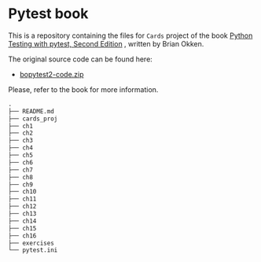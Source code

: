 # Pytest book

This is a repository containing the files for `Cards`
project of the book [Python Testing with pytest, Second Edition](https://pragprog.com/titles/bopytest2/python-testing-with-pytest-second-edition/) , written by Brian Okken.

The original source code can be found here:

- [bopytest2-code.zip](https://media.pragprog.com/titles/bopytest2/code/bopytest2-code.zip)

Please, refer to the book for more information.

```txt
.
├── README.md
├── cards_proj
├── ch1
├── ch2
├── ch3
├── ch4
├── ch5
├── ch6
├── ch7
├── ch8
├── ch9
├── ch10
├── ch11
├── ch12
├── ch13
├── ch14
├── ch15
├── ch16
├── exercises
└── pytest.ini
```
